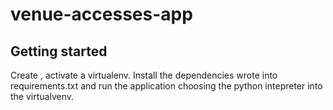 # venue-accesses-app

## Getting started

Create , activate a virtualenv. Install the dependencies wrote into requirements.txt and run the application choosing the python intepreter into the virtualvenv.  
